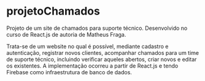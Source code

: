 # projetoChamados
Projeto de um site de chamados para suporte técnico. Desenvolvido no curso de React.js de autoria de Matheus Fraga.

Trata-se de um website no qual é possível, mediante cadastro e autenticação, registrar novos clientes, acompanhar chamados para um time de suporte técnico, incluindo verificar aqueles abertos, criar novos e editar os existentes. A implementação ocorreu a partir de React.js e tendo Firebase como infraestrutura de banco de dados. 
